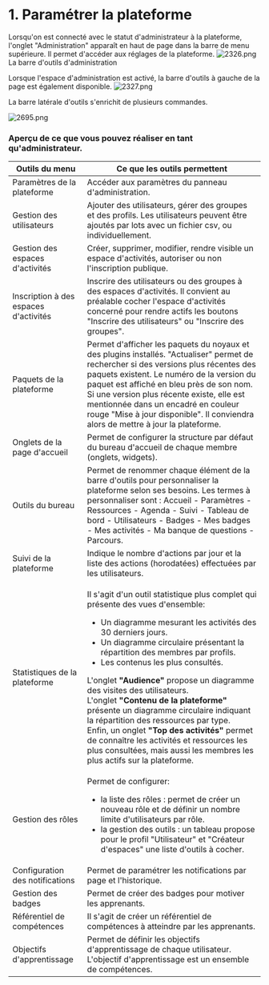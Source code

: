 # 1. Paramétrer la plateforme



Lorsqu'on est connecté avec le statut d'administrateur à la plateforme, l'onglet "Administration" apparaît en haut de page dans la barre de menu supérieure. Il permet d'accéder aux réglages de la plateforme.
![2326.png](http://www.claroline.net/uploads/custom/images/2326.png)
La barre d'outils d'administration

Lorsque l'espace d'administration est activé, la barre d'outils à gauche de la page est également disponible.
![2327.png](http://www.claroline.net/uploads/custom/images/2327.png)

La barre latérale d'outils s'enrichit de plusieurs commandes.

![2695.png](http://www.claroline.net/uploads/custom/images/2695.png)


### Aperçu de ce que vous pouvez réaliser en tant qu'administrateur.

| Outils du menu | Ce que les outils permettent |
| -- | -- |
| Paramètres de la plateforme | Accéder aux paramètres du panneau d'administration. |
| Gestion des utilisateurs | Ajouter des utilisateurs, gérer des groupes et des profils. Les utilisateurs peuvent être ajoutés par lots avec un fichier csv, ou individuellement. |
| Gestion des espaces d'activités | Créer, supprimer, modifier, rendre visible un espace d'activités, autoriser ou non l'inscription publique. |
| Inscription à des espaces d'activités | Inscrire des utilisateurs ou des groupes à des espaces d'activités. Il convient au préalable cocher l'espace d'activités concerné pour rendre actifs les boutons "Inscrire des utilisateurs" ou "Inscrire des groupes". |
| Paquets de la plateforme | Permet d'afficher les paquets du noyaux et des plugins installés. "Actualiser" permet de rechercher si des versions plus récentes des paquets existent. Le numéro de la version du paquet est affiché en bleu près de son nom. Si une version plus récente existe, elle est mentionnée dans un encadré en couleur rouge "Mise à jour disponible". Il conviendra alors de mettre à jour la plateforme. |
| Onglets de la page d'accueil | Permet de configurer la structure par défaut du bureau d'accueil de chaque membre (onglets, widgets). |
| Outils du bureau | Permet de renommer chaque élément de la barre d'outils pour personnaliser la plateforme selon ses besoins. Les termes à personnaliser sont : Accueil - Paramètres - Ressources - Agenda - Suivi - Tableau de bord - Utilisateurs - Badges - Mes badges - Mes activités - Ma banque de questions - Parcours. |
| Suivi de la plateforme | Indique le nombre d'actions par jour et la liste des actions (horodatées) effectuées par les utilisateurs. |
| Statistiques de la plateforme | <p>Il s'agit d'un outil statistique plus complet qui présente des vues d'ensemble:<br /><ul><li>Un diagramme mesurant les activités des 30 derniers jours.<br /><li>Un diagramme circulaire présentant la répartition des membres par profils.</li><li>Les contenus les plus consultés.</li></ul></p><p>L'onglet <strong>"Audience"</strong> propose un diagramme des visites des utilisateurs.<br />L'onglet <strong>"Contenu de la plateforme"</strong> présente un diagramme circulaire indiquant la répartition des ressources par type.<br />Enfin, un onglet <strong>"Top des activités"</strong> permet de connaître les activités et ressources les plus consultées, mais aussi les membres les plus actifs sur la plateforme.</p> |
| Gestion des rôles | Permet de configurer:<br /><ul><li>la liste des rôles : permet de créer un nouveau rôle et de définir un nombre limite d'utilisateurs par rôle.</li><li>la gestion des outils : un tableau propose pour le profil "Utilisateur" et "Créateur d'espaces" une liste d'outils à cocher.</li></ul> |
| Configuration des notifications | Permet de paramétrer les notifications par page et l'historique. |
| Gestion des badges | Permet de créer des badges pour motiver les apprenants. |
| Référentiel de compétences | Il s'agit de créer un référentiel de compétences à atteindre par les apprenants. |
| Objectifs d'apprentissage | Permet de définir les objectifs d'apprentissage de chaque utilisateur. L'objectif d'apprentissage est un ensemble de compétences.|
 

 	
 	 
